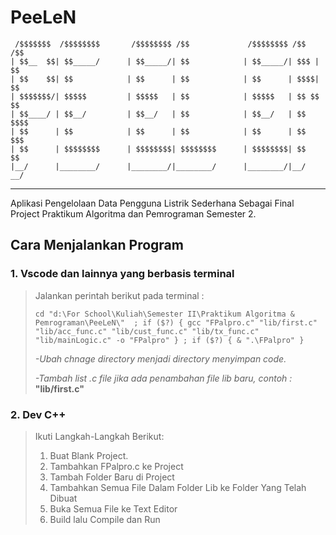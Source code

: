 # **PeeLeN**

```
 /$$$$$$$  /$$$$$$$$       /$$$$$$$$ /$$             /$$$$$$$$ /$$   /$$  
| $$__  $$| $$_____/      | $$_____/| $$            | $$_____/| $$$ | $$  
| $$    $$| $$            | $$      | $$            | $$      | $$$$| $$  
| $$$$$$$/| $$$$$         | $$$$$   | $$            | $$$$$   | $$ $$ $$  
| $$____/ | $$__/         | $$__/   | $$            | $$__/   | $$  $$$$  
| $$      | $$            | $$      | $$            | $$      | $$   $$$  
| $$      | $$$$$$$$      | $$$$$$$$| $$$$$$$$      | $$$$$$$$| $$    $$  
|__/      |________/      |________/|________/      |________/|__/   __/  
```

---
Aplikasi Pengelolaan Data Pengguna Listrik Sederhana Sebagai Final Project Praktikum Algoritma dan Pemrograman Semester 2.

## **Cara Menjalankan Program**

### 1. Vscode dan lainnya yang berbasis terminal

>Jalankan perintah berikut pada terminal :
>
>```
>cd "d:\For School\Kuliah\Semester II\Praktikum Algoritma & Pemrograman\PeeLeN\"  ; if ($?) { gcc "FPalpro.c" "lib/first.c" "lib/acc_func.c" "lib/cust_func.c" "lib/tx_func.c" "lib/mainLogic.c" -o "FPalpro" } ; if ($?) { & ".\FPalpro" }
>```
>
>*-Ubah chnage directory menjadi directory menyimpan code.*
>
>*-Tambah list .c file jika ada penambahan file lib baru, contoh :* **"lib/first.c"**  

### 2. Dev C++
>Ikuti Langkah-Langkah Berikut:
>
>1. Buat Blank Project.
>2. Tambahkan FPalpro.c ke Project
>3. Tambah Folder Baru di Project
>4. Tambahkan Semua File Dalam Folder Lib ke Folder Yang Telah Dibuat
>5. Buka Semua File ke Text Editor
>6. Build lalu Compile dan Run 